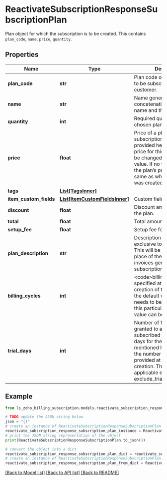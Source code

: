 # ReactivateSubscriptionResponseSubscriptionPlan

Plan object for which the subscription is to be created. This contains <code>plan_code</code>, <code>name</code>, <code>price</code>, <code>quantity</code>.

## Properties

Name | Type | Description | Notes
------------ | ------------- | ------------- | -------------
**plan_code** | **str** | Plan code of the plan that is to be subscribed to the customer. | [optional] 
**name** | **str** | Name generated by concatenation of the product name and the selected plan. | [optional] 
**quantity** | **int** | Required quantity of the chosen plan. | [optional] 
**price** | **float** | Price of a plan for a particular subscription. If a value is provided here, the plan’s price for this subscription will be changed to the given value. If no value is provided, the plan’s price would be the same as what it was when it was created. | [optional] 
**tags** | [**List[TagsInner]**](TagsInner.md) |  | [optional] 
**item_custom_fields** | [**List[ItemCustomFieldsInner]**](ItemCustomFieldsInner.md) | Custom fields for a item. | [optional] 
**discount** | **float** | Discount amount applied for the plan. | [optional] 
**total** | **float** | Total amount for the plan. | [optional] 
**setup_fee** | **float** | Setup fee for the plan. | [optional] 
**plan_description** | **str** | Description of the plan exclusive to this subscription. This will be displayed in place of the plan name in invoices generated for this subscription. | [optional] 
**billing_cycles** | **int** | &lt;code&gt;billing_cycles&lt;/code&gt; specified at the time of creation of the plan would be the default value. If this needs to be overridden for this particular subscription, a value can be provided here. | [optional] 
**trial_days** | **int** | Number of free trial days granted to a customer subscribed to this plan. Trial days for the subscription mentioned here will override the number of trial days provided at the time plan creation. This will be applicable even if exclude_trial&#x3D;true. | [optional] 

## Example

```python
from ls_zoho_billing_subscription.models.reactivate_subscription_response_subscription_plan import ReactivateSubscriptionResponseSubscriptionPlan

# TODO update the JSON string below
json = "{}"
# create an instance of ReactivateSubscriptionResponseSubscriptionPlan from a JSON string
reactivate_subscription_response_subscription_plan_instance = ReactivateSubscriptionResponseSubscriptionPlan.from_json(json)
# print the JSON string representation of the object
print(ReactivateSubscriptionResponseSubscriptionPlan.to_json())

# convert the object into a dict
reactivate_subscription_response_subscription_plan_dict = reactivate_subscription_response_subscription_plan_instance.to_dict()
# create an instance of ReactivateSubscriptionResponseSubscriptionPlan from a dict
reactivate_subscription_response_subscription_plan_from_dict = ReactivateSubscriptionResponseSubscriptionPlan.from_dict(reactivate_subscription_response_subscription_plan_dict)
```
[[Back to Model list]](../README.md#documentation-for-models) [[Back to API list]](../README.md#documentation-for-api-endpoints) [[Back to README]](../README.md)



